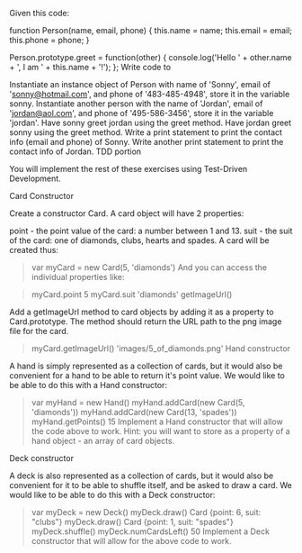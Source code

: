 Given this code:

function Person(name, email, phone) {
  this.name = name;
  this.email = email;
  this.phone = phone;
}

Person.prototype.greet = function(other) {
  console.log('Hello ' + other.name + ', I am ' + this.name + '!');
};
Write code to

Instantiate an instance object of Person with name of 'Sonny', email of 'sonny@hotmail.com', and phone of '483-485-4948', store it in the variable sonny.
Instantiate another person with the name of 'Jordan', email of 'jordan@aol.com', and phone of '495-586-3456', store it in the variable 'jordan'.
Have sonny greet jordan using the greet method.
Have jordan greet sonny using the greet method.
Write a print statement to print the contact info (email and phone) of Sonny.
Write another print statement to print the contact info of Jordan.
TDD portion

You will implement the rest of these exercises using Test-Driven Development.

Card Constructor

Create a constructor Card. A card object will have 2 properties:

point - the point value of the card: a number between 1 and 13.
suit - the suit of the card: one of diamonds, clubs, hearts and spades.
A card will be created thus:

> var myCard = new Card(5, 'diamonds')
And you can access the individual properties like:

> myCard.point
5
> myCard.suit
'diamonds'
getImageUrl()

Add a getImageUrl method to card objects by adding it as a property to Card.prototype. The method should return the URL path to the png image file for the card.

> myCard.getImageUrl()
'images/5_of_diamonds.png'
Hand constructor

A hand is simply represented as a collection of cards, but it would also be convenient for a hand to be able to return it's point value. We would like to be able to do this with a Hand constructor:

> var myHand = new Hand()
> myHand.addCard(new Card(5, 'diamonds'))
> myHand.addCard(new Card(13, 'spades'))
> myHand.getPoints()
15
Implement a Hand constructor that will allow the code above to work. Hint: you will want to store as a property of a hand object - an array of card objects.

Deck constructor

A deck is also represented as a collection of cards, but it would also be convenient for it to be able to shuffle itself, and be asked to draw a card. We would like to be able to do this with a Deck constructor:

> var myDeck = new Deck()
> myDeck.draw()
Card {point: 6, suit: "clubs"}
> myDeck.draw()
Card {point: 1, suit: "spades"}
> myDeck.shuffle()
> myDeck.numCardsLeft()
50
Implement a Deck constructor that will allow for the above code to work.
